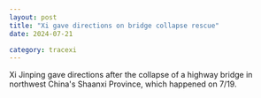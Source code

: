 ```yaml
---
layout: post
title: "Xi gave directions on bridge collapse rescue"
date: 2024-07-21

category: tracexi
---
```


Xi Jinping gave directions after the collapse of a highway bridge in northwest China's Shaanxi Province, which happened on 7/19.